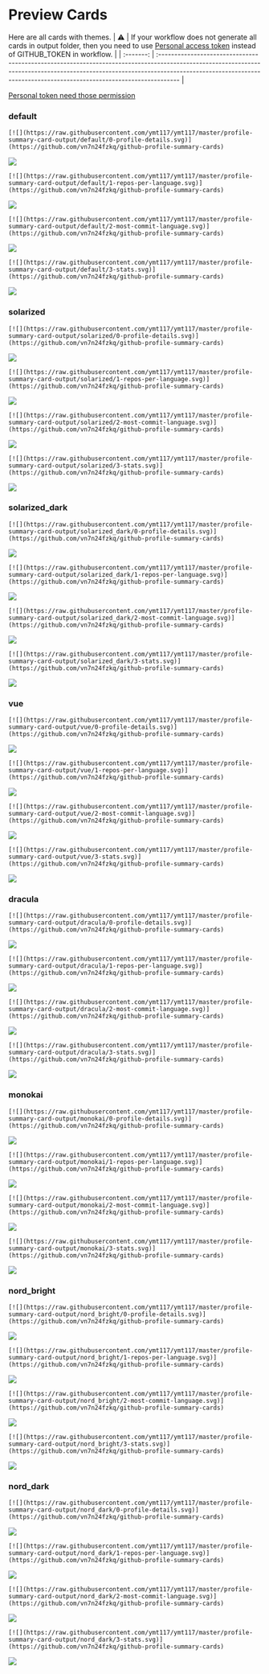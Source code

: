 
# Preview Cards

Here are all cards with themes.
| :warning: | If your workflow does not generate all cards in output folder, then you need to use [Personal access token](https://docs.github.com/en/actions/configuring-and-managing-workflows/creating-and-storing-encrypted-secrets) instead of GITHUB_TOKEN in workflow. |
| :-------: | :------------------------------------------------------------------------------------------------------------------------------------------------------------------------------------------------------------------------------------------------ |

[Personal token need those permission](https://github.com/vn7n24fzkq/github-profile-summary-cards/wiki/Personal-access-token-permissions)


### default


```
[![](https://raw.githubusercontent.com/ymt117/ymt117/master/profile-summary-card-output/default/0-profile-details.svg)](https://github.com/vn7n24fzkq/github-profile-summary-cards)
```
![](https://raw.githubusercontent.com/ymt117/ymt117/master/profile-summary-card-output/default/0-profile-details.svg)


```
[![](https://raw.githubusercontent.com/ymt117/ymt117/master/profile-summary-card-output/default/1-repos-per-language.svg)](https://github.com/vn7n24fzkq/github-profile-summary-cards)
```
![](https://raw.githubusercontent.com/ymt117/ymt117/master/profile-summary-card-output/default/1-repos-per-language.svg)


```
[![](https://raw.githubusercontent.com/ymt117/ymt117/master/profile-summary-card-output/default/2-most-commit-language.svg)](https://github.com/vn7n24fzkq/github-profile-summary-cards)
```
![](https://raw.githubusercontent.com/ymt117/ymt117/master/profile-summary-card-output/default/2-most-commit-language.svg)


```
[![](https://raw.githubusercontent.com/ymt117/ymt117/master/profile-summary-card-output/default/3-stats.svg)](https://github.com/vn7n24fzkq/github-profile-summary-cards)
```
![](https://raw.githubusercontent.com/ymt117/ymt117/master/profile-summary-card-output/default/3-stats.svg)


### solarized


```
[![](https://raw.githubusercontent.com/ymt117/ymt117/master/profile-summary-card-output/solarized/0-profile-details.svg)](https://github.com/vn7n24fzkq/github-profile-summary-cards)
```
![](https://raw.githubusercontent.com/ymt117/ymt117/master/profile-summary-card-output/solarized/0-profile-details.svg)


```
[![](https://raw.githubusercontent.com/ymt117/ymt117/master/profile-summary-card-output/solarized/1-repos-per-language.svg)](https://github.com/vn7n24fzkq/github-profile-summary-cards)
```
![](https://raw.githubusercontent.com/ymt117/ymt117/master/profile-summary-card-output/solarized/1-repos-per-language.svg)


```
[![](https://raw.githubusercontent.com/ymt117/ymt117/master/profile-summary-card-output/solarized/2-most-commit-language.svg)](https://github.com/vn7n24fzkq/github-profile-summary-cards)
```
![](https://raw.githubusercontent.com/ymt117/ymt117/master/profile-summary-card-output/solarized/2-most-commit-language.svg)


```
[![](https://raw.githubusercontent.com/ymt117/ymt117/master/profile-summary-card-output/solarized/3-stats.svg)](https://github.com/vn7n24fzkq/github-profile-summary-cards)
```
![](https://raw.githubusercontent.com/ymt117/ymt117/master/profile-summary-card-output/solarized/3-stats.svg)


### solarized_dark


```
[![](https://raw.githubusercontent.com/ymt117/ymt117/master/profile-summary-card-output/solarized_dark/0-profile-details.svg)](https://github.com/vn7n24fzkq/github-profile-summary-cards)
```
![](https://raw.githubusercontent.com/ymt117/ymt117/master/profile-summary-card-output/solarized_dark/0-profile-details.svg)


```
[![](https://raw.githubusercontent.com/ymt117/ymt117/master/profile-summary-card-output/solarized_dark/1-repos-per-language.svg)](https://github.com/vn7n24fzkq/github-profile-summary-cards)
```
![](https://raw.githubusercontent.com/ymt117/ymt117/master/profile-summary-card-output/solarized_dark/1-repos-per-language.svg)


```
[![](https://raw.githubusercontent.com/ymt117/ymt117/master/profile-summary-card-output/solarized_dark/2-most-commit-language.svg)](https://github.com/vn7n24fzkq/github-profile-summary-cards)
```
![](https://raw.githubusercontent.com/ymt117/ymt117/master/profile-summary-card-output/solarized_dark/2-most-commit-language.svg)


```
[![](https://raw.githubusercontent.com/ymt117/ymt117/master/profile-summary-card-output/solarized_dark/3-stats.svg)](https://github.com/vn7n24fzkq/github-profile-summary-cards)
```
![](https://raw.githubusercontent.com/ymt117/ymt117/master/profile-summary-card-output/solarized_dark/3-stats.svg)


### vue


```
[![](https://raw.githubusercontent.com/ymt117/ymt117/master/profile-summary-card-output/vue/0-profile-details.svg)](https://github.com/vn7n24fzkq/github-profile-summary-cards)
```
![](https://raw.githubusercontent.com/ymt117/ymt117/master/profile-summary-card-output/vue/0-profile-details.svg)


```
[![](https://raw.githubusercontent.com/ymt117/ymt117/master/profile-summary-card-output/vue/1-repos-per-language.svg)](https://github.com/vn7n24fzkq/github-profile-summary-cards)
```
![](https://raw.githubusercontent.com/ymt117/ymt117/master/profile-summary-card-output/vue/1-repos-per-language.svg)


```
[![](https://raw.githubusercontent.com/ymt117/ymt117/master/profile-summary-card-output/vue/2-most-commit-language.svg)](https://github.com/vn7n24fzkq/github-profile-summary-cards)
```
![](https://raw.githubusercontent.com/ymt117/ymt117/master/profile-summary-card-output/vue/2-most-commit-language.svg)


```
[![](https://raw.githubusercontent.com/ymt117/ymt117/master/profile-summary-card-output/vue/3-stats.svg)](https://github.com/vn7n24fzkq/github-profile-summary-cards)
```
![](https://raw.githubusercontent.com/ymt117/ymt117/master/profile-summary-card-output/vue/3-stats.svg)


### dracula


```
[![](https://raw.githubusercontent.com/ymt117/ymt117/master/profile-summary-card-output/dracula/0-profile-details.svg)](https://github.com/vn7n24fzkq/github-profile-summary-cards)
```
![](https://raw.githubusercontent.com/ymt117/ymt117/master/profile-summary-card-output/dracula/0-profile-details.svg)


```
[![](https://raw.githubusercontent.com/ymt117/ymt117/master/profile-summary-card-output/dracula/1-repos-per-language.svg)](https://github.com/vn7n24fzkq/github-profile-summary-cards)
```
![](https://raw.githubusercontent.com/ymt117/ymt117/master/profile-summary-card-output/dracula/1-repos-per-language.svg)


```
[![](https://raw.githubusercontent.com/ymt117/ymt117/master/profile-summary-card-output/dracula/2-most-commit-language.svg)](https://github.com/vn7n24fzkq/github-profile-summary-cards)
```
![](https://raw.githubusercontent.com/ymt117/ymt117/master/profile-summary-card-output/dracula/2-most-commit-language.svg)


```
[![](https://raw.githubusercontent.com/ymt117/ymt117/master/profile-summary-card-output/dracula/3-stats.svg)](https://github.com/vn7n24fzkq/github-profile-summary-cards)
```
![](https://raw.githubusercontent.com/ymt117/ymt117/master/profile-summary-card-output/dracula/3-stats.svg)


### monokai


```
[![](https://raw.githubusercontent.com/ymt117/ymt117/master/profile-summary-card-output/monokai/0-profile-details.svg)](https://github.com/vn7n24fzkq/github-profile-summary-cards)
```
![](https://raw.githubusercontent.com/ymt117/ymt117/master/profile-summary-card-output/monokai/0-profile-details.svg)


```
[![](https://raw.githubusercontent.com/ymt117/ymt117/master/profile-summary-card-output/monokai/1-repos-per-language.svg)](https://github.com/vn7n24fzkq/github-profile-summary-cards)
```
![](https://raw.githubusercontent.com/ymt117/ymt117/master/profile-summary-card-output/monokai/1-repos-per-language.svg)


```
[![](https://raw.githubusercontent.com/ymt117/ymt117/master/profile-summary-card-output/monokai/2-most-commit-language.svg)](https://github.com/vn7n24fzkq/github-profile-summary-cards)
```
![](https://raw.githubusercontent.com/ymt117/ymt117/master/profile-summary-card-output/monokai/2-most-commit-language.svg)


```
[![](https://raw.githubusercontent.com/ymt117/ymt117/master/profile-summary-card-output/monokai/3-stats.svg)](https://github.com/vn7n24fzkq/github-profile-summary-cards)
```
![](https://raw.githubusercontent.com/ymt117/ymt117/master/profile-summary-card-output/monokai/3-stats.svg)


### nord_bright


```
[![](https://raw.githubusercontent.com/ymt117/ymt117/master/profile-summary-card-output/nord_bright/0-profile-details.svg)](https://github.com/vn7n24fzkq/github-profile-summary-cards)
```
![](https://raw.githubusercontent.com/ymt117/ymt117/master/profile-summary-card-output/nord_bright/0-profile-details.svg)


```
[![](https://raw.githubusercontent.com/ymt117/ymt117/master/profile-summary-card-output/nord_bright/1-repos-per-language.svg)](https://github.com/vn7n24fzkq/github-profile-summary-cards)
```
![](https://raw.githubusercontent.com/ymt117/ymt117/master/profile-summary-card-output/nord_bright/1-repos-per-language.svg)


```
[![](https://raw.githubusercontent.com/ymt117/ymt117/master/profile-summary-card-output/nord_bright/2-most-commit-language.svg)](https://github.com/vn7n24fzkq/github-profile-summary-cards)
```
![](https://raw.githubusercontent.com/ymt117/ymt117/master/profile-summary-card-output/nord_bright/2-most-commit-language.svg)


```
[![](https://raw.githubusercontent.com/ymt117/ymt117/master/profile-summary-card-output/nord_bright/3-stats.svg)](https://github.com/vn7n24fzkq/github-profile-summary-cards)
```
![](https://raw.githubusercontent.com/ymt117/ymt117/master/profile-summary-card-output/nord_bright/3-stats.svg)


### nord_dark


```
[![](https://raw.githubusercontent.com/ymt117/ymt117/master/profile-summary-card-output/nord_dark/0-profile-details.svg)](https://github.com/vn7n24fzkq/github-profile-summary-cards)
```
![](https://raw.githubusercontent.com/ymt117/ymt117/master/profile-summary-card-output/nord_dark/0-profile-details.svg)


```
[![](https://raw.githubusercontent.com/ymt117/ymt117/master/profile-summary-card-output/nord_dark/1-repos-per-language.svg)](https://github.com/vn7n24fzkq/github-profile-summary-cards)
```
![](https://raw.githubusercontent.com/ymt117/ymt117/master/profile-summary-card-output/nord_dark/1-repos-per-language.svg)


```
[![](https://raw.githubusercontent.com/ymt117/ymt117/master/profile-summary-card-output/nord_dark/2-most-commit-language.svg)](https://github.com/vn7n24fzkq/github-profile-summary-cards)
```
![](https://raw.githubusercontent.com/ymt117/ymt117/master/profile-summary-card-output/nord_dark/2-most-commit-language.svg)


```
[![](https://raw.githubusercontent.com/ymt117/ymt117/master/profile-summary-card-output/nord_dark/3-stats.svg)](https://github.com/vn7n24fzkq/github-profile-summary-cards)
```
![](https://raw.githubusercontent.com/ymt117/ymt117/master/profile-summary-card-output/nord_dark/3-stats.svg)

